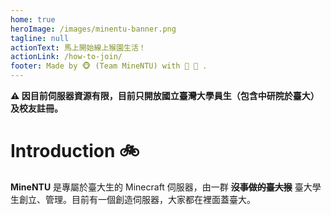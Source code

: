 ```yaml
---
home: true
heroImage: /images/minentu-banner.png
tagline: null
actionText: 馬上開始線上猴園生活！
actionLink: /how-to-join/
footer: Made by 🐵 (Team MineNTU) with 🌴 🥥 .
---
```


**⚠️ 因目前伺服器資源有限，目前只開放國立臺灣大學員生（包含中研院於臺大）及校友註冊。**

# Introduction 🚲
**MineNTU** 是專屬於臺大生的 Minecraft 伺服器，由一群 **~~沒事做的臺大猴~~** 臺大學生創立、管理。目前有一個創造伺服器，大家都在裡面蓋臺大。


